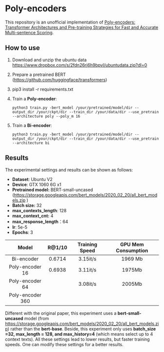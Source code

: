 # Poly-encoders

This repository is an unofficial implementation of [Poly-encoders: Transformer Architectures and Pre-training Strategies for Fast and Accurate Multi-sentence Scoring](https://arxiv.org/abs/1905.01969v2).



## How to use

1. Download and unzip the ubuntu data https://www.dropbox.com/s/2fdn26rj6h9bpvl/ubuntudata.zip?dl=0

2. Prepare a pretrained BERT (https://github.com/huggingface/transformers)

3. pip3 install -r requirements.txt 

4. Train a **Poly-encoder**:

   ```shell
   python3 train.py -bert_model /your/pretrained/model/dir --output_dir /your/ckpt/dir --train_dir /your/data/dir --use_pretrain --architecture poly --poly_m 16
   ```

4. Train a **Bi-encoder**:

   ```shell
   python3 train.py -bert_model /your/pretrained/model/dir --output_dir /your/ckpt/dir --train_dir /your/data/dir --use_pretrain --architecture bi
   ```

   

## Results

The experimental settings and results can be shown as follows:

- **Dataset**: Ubuntu V2
- **Device**: GTX 1060 6G x1
- **Pretrained model:** BERT-small-uncased (https://storage.googleapis.com/bert_models/2020_02_20/all_bert_models.zip )
- **Batch size:** 32
- **max_contexts_length**: 128
- **max_context_cnt:** 4
- **max_response_length**：64
- **lr**: 5e-5
- **Epochs**: 3

|       Model       | **R@1/10** | **Training Speed** | **GPU Mem Consumption** |
| :---------------: | :--------: | :----------------: | :---------------------: |
|    Bi-encoder     |   0.6714   |      3.15it/s      |        1969  Mb         |
| Poly-encoder  16  |   0.6938   |      3.11it/s      |         1975Mb          |
| Poly-encoder  64  |            |      3.08it/s      |         2005Mb          |
| Poly-encoder  360 |            |                    |                         |



Different with the original paper, this experiment uses a **bert-small-uncased** model (from https://storage.googleapis.com/bert_models/2020_02_20/all_bert_models.zip) rather than the **bert-base**. Beside, this experiment only uses **batch_size =32, max_length = 128, and max_history=4** (which means select up to 4 context texts). All these settings lead to lower results, but faster training speeds. One can modify these settings for a better results.


